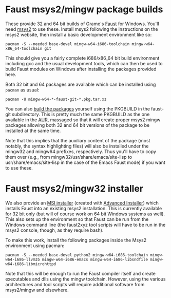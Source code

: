 
Faust msys2/mingw package builds
================================

These provide 32 and 64 bit builds of Grame's [Faust][0] for Windows.
You'll need [msys2](http://www.msys2.org/) to use these. Install msys2
following the instructions on the msys2 website, then install a basic
development environment like so:

    pacman -S --needed base-devel mingw-w64-i686-toolchain mingw-w64-x86_64-toolchain git

This should give you a fairly complete i686/x86_64 bit build environment
including gcc and the usual development tools, which can then be used to build
Faust modules on Windows after installing the packages provided here.

Both 32 bit and 64 packages are available which can be installed using
`pacman` as usual:

    pacman -U mingw-w64-*-faust-git-*.pkg.tar.xz

You can also [build the packages][1] yourself using the PKGBUILD in the
faust-git subdirectory. This is pretty much the same PKGBUILD as the one
available in the [AUR][2], massaged so that it will create proper msys2 mingw
packages allowing both 32 and 64 bit versions of the package to be installed
at the same time.

Note that this implies that the auxiliary content of the package (most
notably, the syntax highlighting files) will also be installed under the
mingw32 and mingw64 prefixes, respectively. Thus you'll have to copy them over
(e.g., from mingw32/usr/share/emacs/site-lisp to usr/share/emacs/site-lisp in
the case of the Emacs Faust mode) if you want to use these.

Faust msys2/mingw32 installer
=============================

We also provide an [MSI installer][] (created with [Advanced Installer][3])
which installs Faust into an existing msys2 installation. This is currently
available for 32 bit only (but will of course work on 64 bit Windows systems
as well). This also sets up the environment so that Faust can be run from the
Windows command line (the faust2xyz tool scripts will have to be run in the
msys2 console, though, as they require bash).

[MSI installer]: https://github.com/agraef/faust-msys2/releases/download/2.5.21/faust-mingw32-2.5.21.exe

To make this work, install the following packages inside the Msys2 environment
using pacman:

    pacman -S --needed base-devel python2 mingw-w64-i686-toolchain mingw-w64-i686-llvm35 mingw-w64-i686-emacs mingw-w64-i686-libsndfile mingw-w64-i686-libmicrohttpd

Note that this will be enough to run the Faust compiler itself and create
executables and dlls using the mingw toolchain. However, using the various
architectures and tool scripts will require additional software from
msys2/mingw and elsewhere.

[0]: http://faust.grame.fr/
[1]: https://github.com/msys2/msys2/wiki/Creating-packages
[2]: https://aur.archlinux.org/packages/faust-git/
[3]: https://www.advancedinstaller.com/
